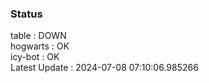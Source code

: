 ### Status


table : DOWN  
hogwarts : OK  
icy-bot : OK  
Latest Update : 2024-07-08 07:10:06.985266
